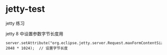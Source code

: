 # jetty-test
jetty 练习

jetty 8 中设置参数字节长度用
```
server.setAttribute("org.eclipse.jetty.server.Request.maxFormContentSize", 2048 * 1024);  // 设置字节长度
```
